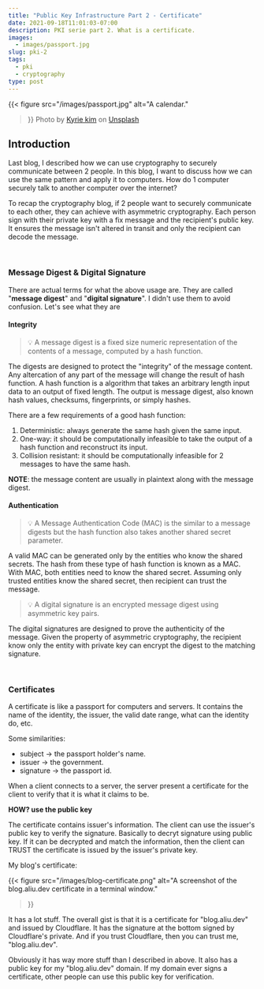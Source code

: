 ```yaml
---
title: "Public Key Infrastructure Part 2 - Certificate"
date: 2021-09-18T11:01:03-07:00
description: PKI serie part 2. What is a certificate.
images:
  - images/passport.jpg
slug: pki-2
tags:
  - pki
  - cryptography
type: post
---
```


{{< figure
    src="/images/passport.jpg"
    alt="A calendar."
>}}
Photo by [Kyrie kim](https://unsplash.com/@convertkit) on [Unsplash](https://unsplash.com/)

## Introduction

Last blog, I described how we can use cryptography to securely communicate between 2 people. In this blog, I want to discuss how we can use the same pattern and apply it to computers. How do 1 computer securely talk to another computer over the internet?

To recap the cryptography blog, if 2 people want to securely communicate to each other, they can achieve with asymmetric cryptography. Each person sign with their private key with a fix message and the recipient's public key. It ensures the message isn't altered in transit and only the recipient can decode the message.

&nbsp;

### Message Digest & Digital Signature

There are actual terms for what the above usage are. They are called "**message digest**" and "**digital signature**". I didn't use them to avoid confusion. Let's see what they are

#### Integrity

> 💡 A message digest is a fixed size numeric representation of the contents of a message, computed by a hash function.

The digests are designed to protect the "integrity" of the message content. Any altercation of any part of the message will change the result of hash function. A hash function is a algorithm that takes an arbitrary length input data to an output of fixed length. The output is message digest, also known hash values, checksums, fingerprints, or simply hashes.

There are a few requirements of a good hash function:
1. Deterministic: always generate the same hash given the same input.
1. One-way: it should be computationally infeasible to take the output of a hash function and reconstruct its input.
1. Collision resistant: it should be computationally infeasible for 2 messages to have the same hash.

**NOTE**: the message content are usually in plaintext along with the message digest.

#### Authentication

> 💡 A Message Authentication Code (MAC) is the similar to a message digests but the hash function also takes another shared secret parameter.

A valid MAC can be generated only by the entities who know the shared secrets. The hash from these type of hash function is known as a MAC. With MAC, both entities need to know the shared secret. Assuming only trusted entities know the shared secret, then recipient can trust the message.


> 💡 A digital signature is an encrypted message digest using asymmetric key pairs.

The digital signatures are designed to prove the authenticity of the message. Given the property of asymmetric cryptography, the recipient know only the entity with private key can encrypt the digest to the matching signature.

&nbsp;

### Certificates

A certificate is like a passport for computers and servers. It contains the name of the identity, the issuer, the valid date range, what can the identity do, etc.

Some similarities:
* subject -> the passport holder's name.
* issuer -> the government.
* signature -> the passport id.


When a client connects to a server, the server present a certificate for the client to verify that it is what it claims to be. 


**HOW? use the public key**

The certificate contains issuer's information. The client can use the issuer's public key to verify the signature. Basically to decryt signature using public key. If it can be decrypted and match the information, then the client can TRUST the certificate is issued by the issuer's private key.


My blog's certificate:

{{< figure
    src="/images/blog-certificate.png"
    alt="A screenshot of the blog.aliu.dev certificate in a terminal window."
>}}

It has a lot stuff. The overall gist is that it is a certificate for "blog.aliu.dev" and issued by Cloudflare. It has the signature at the bottom signed by Cloudflare's private. And if you trust Cloudflare, then you can trust me, "blog.aliu.dev".


Obviously it has way more stuff than I described in above. It also has a public key for my "blog.aliu.dev" domain. If my domain ever signs a certificate, other people can use this public key for verification.
